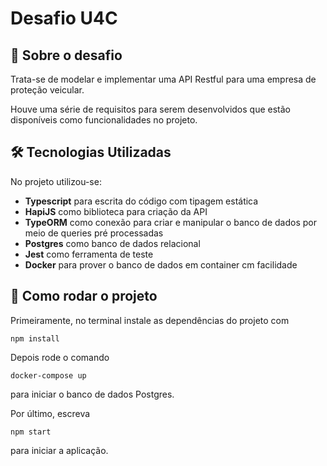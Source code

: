 # Desafio U4C

## 🧶 Sobre o desafio

Trata-se de modelar e implementar uma API Restful para uma empresa de proteção veicular.

Houve uma série de requisitos para serem desenvolvidos que estão disponíveis como funcionalidades no projeto.

## 🛠 Tecnologias Utilizadas

No projeto utilizou-se:

- **Typescript** para escrita do código com tipagem estática
- **HapiJS** como biblioteca para criação da API
- **TypeORM** como conexão para criar e manipular o banco de dados por meio de queries pré processadas
- **Postgres** como banco de dados relacional
- **Jest** como ferramenta de teste
- **Docker** para prover o banco de dados em container cm facilidade

## 🧠 Como rodar o projeto

Primeiramente, no terminal instale as dependências do projeto com

```
npm install
```

Depois rode o comando

```
docker-compose up
```

para iniciar o banco de dados Postgres.

Por último, escreva

```
npm start
```

para iniciar a aplicação.
